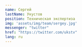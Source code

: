 ```yaml
---
name: Сергей
lastName: Укустов
position: Техническая экспертиза
img: 'assets/img/team/sergey.jpg'
messenger: "twitter"
href: "https://twitter.com/ukstv"
lang: ru
---
```


